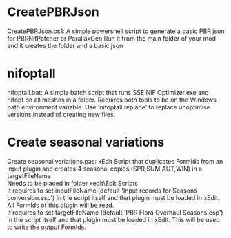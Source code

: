 # CreatePBRJson
CreatePBRJson.ps1: A simple powershell script to generate a basic PBR json for PBRNifPatcher or ParallaxGen
 Run it from the main folder of your mod and it creates the folder and a basic json

# nifoptall
nifoptall.bat: A simple batch script that runs SSE NIF Optimizer.exe and nifopt on all meshes in a folder.
 Requires both tools to be on the Windows path environment variable. Use 'nifoptall replace' to replace unoptimise versions instead of creating new files.

# Create seasonal variations
Create seasonal variations.pas: xEdit Script that duplicates FormIds from an input plugin and creates 4 seasonal copies (SPR,SUM,AUT,WIN) in a targetFileName\
 Needs to be placed in folder xedit\Edit Scripts\
It requires to set inputFileName (default 'Input records for Seasons conversion.esp') in the script itself and that plugin must be loaded in xEdit. All FormIds of this plugin will be read.\
It requires to set targetFileName (default 'PBR Flora Overhaul Seasons.esp') in the script itself and that plugin must be loaded in xEdit. This will be used to write the output FormIds.
